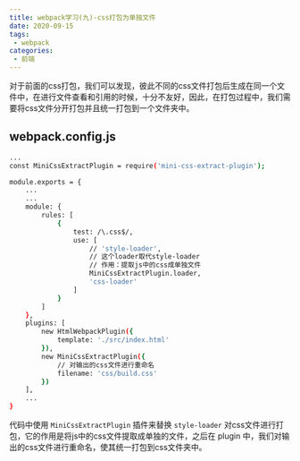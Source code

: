 ```yaml
---
title: webpack学习(九)-css打包为单独文件
date: 2020-09-15
tags:
 - webpack 
categories: 
 - 前端
---
```


对于前面的css打包，我们可以发现，彼此不同的css文件打包后生成在同一个文件中，在进行文件查看和引用的时候，十分不友好，因此，在打包过程中，我们需要将css文件分开打包并且统一打包到一个文件夹中。

## webpack.config.js

```bash
...
const MiniCssExtractPlugin = require('mini-css-extract-plugin');

module.exports = {
    ...
    ...
    module: {
        rules: [
            {
                test: /\.css$/,
                use: [
                    // 'style-loader',
                    // 这个loader取代style-loader
                    // 作用：提取js中的css成单独文件
                    MiniCssExtractPlugin.loader,
                    'css-loader'
                ]
            }
        ]
    },
    plugins: [
        new HtmlWebpackPlugin({
            template: './src/index.html'
        }),
        new MiniCssExtractPlugin({
            // 对输出的css文件进行重命名
            filename: 'css/build.css'
        })
    ],
    ...
}
```

代码中使用 `MiniCssExtractPlugin` 插件来替换 `style-loader` 对css文件进行打包，它的作用是将js中的css文件提取成单独的文件，之后在 plugin 中，我们对输出的css文件进行重命名，使其统一打包到css文件夹中。